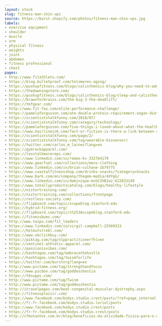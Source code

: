 ```yaml
---
layout: stock
slug: fitness-man-chin-ups
source: https://burst.shopify.com/photos/fitness-man-chin-ups.jpg
labels:
- exercise equipment
- shoulder
- muscle
- arm
- physical fitness
- weights
- joint
- abdomen
- fitness professional
- chest
pages:
- http://www.fitathleto.com/
- https://blog.bulletproof.com/telomeres-aging/
- https://pushupfitness.com/blogs/calisthenics-blog/why-you-need-to-add-pull-ups-to-your-routine
- https://thedawningstore.com/
- https://pushupfitness.com/blogs/calisthenics-blog/sleep-and-calisthenics-how-much-do-i-need
- https://brawnforbrains.com/the-big-3-the-deadlift/
- https://tmfgear.com/
- http://www.fit-fax.com/elite-performance-challenge/
- https://pamelafergusson.com/ate-double-protein-requirement-vegan-diet/
- https://scientiststalkfunny.com/2018/07/
- https://scientiststalkfunny.com/category/technology/
- https://pamelafergusson.com/five-things-i-loved-about-what-the-health-and-three-things-i-didnt/
- https://www.hairlineink.com/fact-or-fiction-is-there-a-link-between-creatine-and-hair-loss/
- https://scientiststalkfunny.com/page/2/
- https://scientiststalkfunny.com/tag/wearable-biosensor/
- https://twitter.com/carlos_m_lainez?lang=en
- https://gymrackapparel.com/
- https://lesstalkmorereps.com/
- https://www.linkedin.com/in/romeo-kc-3327b4170
- https://www.gearfuel.com/collections/mens-clothing
- https://www.linkedin.com/in/brian-culhane-1b79775
- https://www.coastalfitnessshop.com/drinks-snacks/?category=Snacks
- https://www.bark.com/en/company/thegem-media/4XYgG/
- https://www.linkedin.com/in/dominique-mu%C3%B1oz-622833149
- https://www.totallyproductscatalog.com/blogs/healthy-lifestyle
- https://nistortraining.com/
- https://nistortraining.com/collections/frontpage
- https://restless-society.com/
- https://flipboard.com/topic/scopeblog.stanford.edu
- https://hybrid-fitness.org/
- https://flipboard.com/topic/s%253Ascopeblog.stanford.edu
- https://fitnessbums.com/
- http://www.twipu.com/fit_leaders
- https://www.linkedin.com/in/virgil-campbell-25569323
- https://helmutstrebl.com/
- https://www.ukclickbuy.com/
- https://piktag.com/tag/nlppractitioner?hl=en
- https://sentinel-athletic-apparel.com/
- https://passionisvibes.com/
- https://hashtagoo.com/tag/embracethehustle
- https://hashtagoo.com/tag/twismforlife
- https://twitter.com/burstnrg?lang=en
- http://www.pictame.com/tag/strengthandfocus
- https://www.picbon.com/tag/goddesshestia
- https://t6supps.com/
- http://www.pictame.com/tag/Twism
- http://www.pictame.com/tag/goddesshestia
- http://itravelpages.com/beat-congenital-muscular-dystrophy.aspx
- https://fitnessplaisir.com/
- https://www.facebook.com/bodys.studio.crest/posts/?ref=page_internal
- https://fr-fr.facebook.com/bodys.studio.loriol/posts
- https://www.facebook.com/bodys.studio.crest/posts
- https://fr-fr.facebook.com/bodys.studio.crest/posts
- http://cfmutantes.com.br/blog/beneficios-da-atividade-fisica-para-o-cerebro/
---
```

